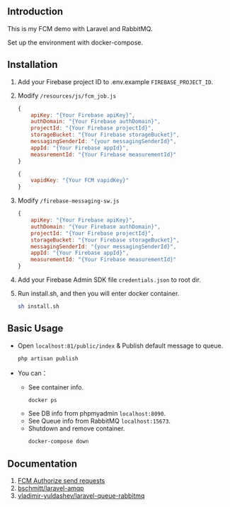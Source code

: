 ## Introduction

This is my FCM demo with Laravel and RabbitMQ.

Set up the environment with docker-compose.

## Installation

1. Add your Firebase project ID to .env.example `FIREBASE_PROJECT_ID`.

2. Modify `/resources/js/fcm_job.js`
    ```js
    {
        apiKey: "{Your Firebase apiKey}",
        authDomain: "{Your Firebase authDomain}",
        projectId: "{Your Firebase projectId}",
        storageBucket: "{Your Firebase storageBucket}",
        messagingSenderId: "{your messagingSenderId}",
        appId: "{Your Firebase appId}",
        measurementId: "{Your Firebase measurementId}"
    }

    {
        vapidKey: "{Your FCM vapidKey}"
    }
    ```

3. Modify `/firebase-messaging-sw.js`
    ```js
    {
        apiKey: "{Your Firebase apiKey}",
        authDomain: "{Your Firebase authDomain}",
        projectId: "{Your Firebase projectId}",
        storageBucket: "{Your Firebase storageBucket}",
        messagingSenderId: "{your messagingSenderId}",
        appId: "{Your Firebase appId}",
        measurementId: "{Your Firebase measurementId}"
    }
    ```

4. Add your Firebase Admin SDK file `credentials.json` to root dir.

5. Run install.sh, and then you will enter docker container.
    ```sh
    sh install.sh
    ```

## Basic Usage

- Open `localhost:81/public/index` & Publish default message to queue.
    ```sh
    php artisan publish
    ```

- You can：
    - See container info.
        ```sh
        docker ps
        ```
    - See DB info from phpmyadmin `localhost:8090`.
    - See Queue info from RabbitMQ `localhost:15673`.
    - Shutdown and remove container.
        ```sh
        docker-compose down
        ```

## Documentation
 1. [FCM Authorize send requests](https://firebase.google.com/docs/cloud-messaging/server)
 2. [bschmitt/laravel-amqp](https://github.com/bschmitt/laravel-amqp)
 3. [vladimir-yuldashev/laravel-queue-rabbitmq](https://github.com/vyuldashev/laravel-queue-rabbitmq)